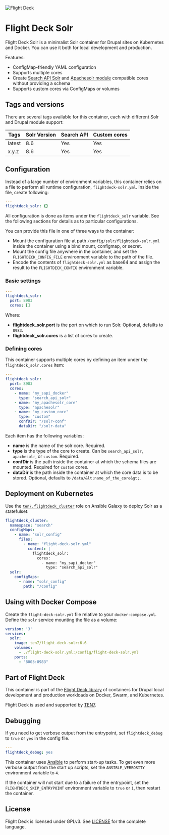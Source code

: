 ![Flight Deck](https://raw.githubusercontent.com/ten7/flight-deck/master/flightdeck-logo.png)

# Flight Deck Solr

Flight Deck Solr is a minimalist Solr container for Drupal sites on Kubernetes and Docker. You can use it both for local development and production.

Features:
* ConfigMap-friendly YAML configuration
* Supports multiple cores
* Create [Search API Solr](https://www.drupal.org/project/search_api_solr) and [Apachesolr module](https://www.drupal.org/project/apachesolr) compatible cores without providing a schema
* Supports custom cores via ConfigMaps or volumes


## Tags and versions

There are several tags available for this container, each with different Solr and Drupal module support:

| Tags | Solr Version | Search API | Custom cores |
| ---- | ------------ | ---------- | ------------ |
| latest | 8.6 | Yes | Yes |
| x.y.z | 8.6 | Yes | Yes |


## Configuration

Instead of a large number of environment variables, this container relies on a file to perform all runtime configuration, `flightdeck-solr.yml`. Inside the file, create following:

```yaml
---
flightdeck_solr: {}
```

All configuration is done as items under the `flightdeck_solr` variable. See the following sections for details as to particular configurations.

You can provide this file in one of three ways to the container:

* Mount the configuration file at path `/config/solr/flightdeck-solr.yml` inside the container using a bind mount, configmap, or secret.
* Mount the config file anywhere in the container, and set the `FLIGHTDECK_CONFIG_FILE` environment variable to the path of the file.
* Encode the contents of `flightdeck-solr.yml` as base64 and assign the result to the `FLIGHTDECK_CONFIG` environment variable.

### Basic settings

```yaml
---
flightdeck_solr:
  port: 8983
  cores: []
```

Where:
* **flightdeck_solr.port** is the port on which to run Solr. Optional, defailts to `8983`.
* **flightdeck_solr.cores** is a list of cores to create.

### Defining cores

This container supports multiple cores by defining an item under the `flightdeck_solr.cores` item:

```yaml
---
flightdeck_solr:
  port: 8983
  cores:
    - name: "my_sapi_docker"
      type: "search_api_solr"
    - name: "my_apachesolr_core"
      type: "apachesolr"
    - name: "my_custom_core"
      type: "custom"
      confDir: "/solr-conf"
      dataDir: "/solr-data"
```

Each item has the following variables:

* **name** is the name of the solr core. Required.
* **type** is the type of the core to create. Can be `search_api_solr`, `apachesolr`, or `custom`. Required.
* **confDir** is the path inside the container at which the schema files are mounted. Required for `custom` cores.
* **dataDir** is the path inside the container at which the core data is to be stored. Optional, defaults to `/data/&lt;name_of_the_core&gt;`.

## Deployment on Kubernetes

Use the [`ten7.flightdeck_cluster`](https://galaxy.ansible.com/ten7/flightdeck_cluster) role on Ansible Galaxy to deploy Solr as a statefulset:

```yaml
flightdeck_cluster:
  namespace: "search"
  configMaps:
    - name: "solr_config"
      files:
        - name: "flight-deck-solr.yml"
          content: |
            flightdeck_solr:
              cores:
                - name: "my_sapi_docker"
                  type: "search_api_solr"
  solr:
    configMaps:
      - name: "solr_config"
        path: "/config"
```

## Using with Docker Compose

Create the `flight-deck-solr.yml` file relative to your `docker-compose.yml`. Define the `solr` service mounting the file as a volume:

```yaml
version: '3'
services:
  solr:
    image: ten7/flight-deck-solr:6.6
    volumes:
      - ./flight-deck-solr.yml:/config/flight-deck-solr.yml
    ports:
      - "8003:8983"
```

## Part of Flight Deck

This container is part of the [Flight Deck library](https://github.com/ten7/flight-deck) of containers for Drupal local development and production workloads on Docker, Swarm, and Kubernetes.

Flight Deck is used and supported by [TEN7](https://ten7.com/).


## Debugging

If you need to get verbose output from the entrypoint, set `flightdeck_debug` to `true` or `yes` in the config file.

```yaml
---
flightdeck_debug: yes
```

This container uses [Ansible](https://www.ansible.com/) to perform start-up tasks. To get even more verbose output from the start up scripts, set the `ANSIBLE_VERBOSITY` environment variable to `4`.

If the container will not start due to a failure of the entrypoint, set the `FLIGHTDECK_SKIP_ENTRYPOINT` environment variable to `true` or `1`, then restart the container.

## License

Flight Deck is licensed under GPLv3. See [LICENSE](https://raw.githubusercontent.com/ten7/flight-deck/master/LICENSE) for the complete language.
